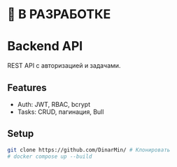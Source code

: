 # 🚨 В РАЗРАБОТКЕ 

# Backend API

REST API с авторизацией и задачами. 

## Features
- Auth: JWT, RBAC, bcrypt
- Tasks: CRUD, пагинация, Bull


## Setup
```bash
git clone https://github.com/DinarMin/ # Клонировать
# docker compose up --build
```
